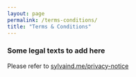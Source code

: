 ```yaml
---
layout: page
permalink: /terms-conditions/
title: "Terms & Conditions"
---
```


### Some legal texts to add here

Please refer to [sylvaind.me/privacy-notice](https://sylvaind.me/privacy-notice/)